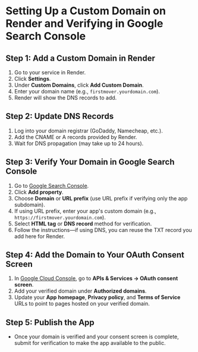 # Setting Up a Custom Domain on Render and Verifying in Google Search Console

## Step 1: Add a Custom Domain in Render
1. Go to your service in Render.
2. Click **Settings**.
3. Under **Custom Domains**, click **Add Custom Domain**.
4. Enter your domain name (e.g., `firstmover.yourdomain.com`).
5. Render will show the DNS records to add.

## Step 2: Update DNS Records
1. Log into your domain registrar (GoDaddy, Namecheap, etc.).
2. Add the CNAME or A records provided by Render.
3. Wait for DNS propagation (may take up to 24 hours).

## Step 3: Verify Your Domain in Google Search Console
1. Go to [Google Search Console](https://search.google.com/search-console/welcome).
2. Click **Add property**.
3. Choose **Domain** or **URL prefix** (use URL prefix if verifying only the app subdomain).
4. If using URL prefix, enter your app's custom domain (e.g., `https://firstmover.yourdomain.com`).
5. Select **HTML tag** or **DNS record** method for verification.
6. Follow the instructions—if using DNS, you can reuse the TXT record you add here for Render.

## Step 4: Add the Domain to Your OAuth Consent Screen
1. In [Google Cloud Console](https://console.cloud.google.com/), go to **APIs & Services → OAuth consent screen**.
2. Add your verified domain under **Authorized domains**.
3. Update your **App homepage**, **Privacy policy**, and **Terms of Service** URLs to point to pages hosted on your verified domain.

## Step 5: Publish the App
- Once your domain is verified and your consent screen is complete, submit for verification to make the app available to the public.
